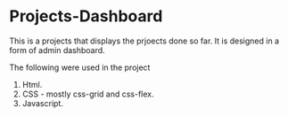 # Projects-Dashboard
This is a projects that displays the prjoects done so far. It is designed in a form of admin dashboard.

The following were used in the project
1. Html.
2. CSS - mostly css-grid and css-flex.
3. Javascript.
